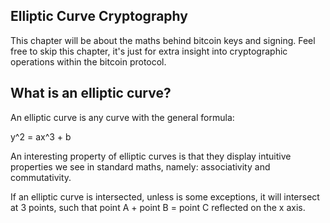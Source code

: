 ## Elliptic Curve Cryptography

This chapter will be about the maths behind bitcoin keys and signing. Feel free to skip this chapter, it's just for extra insight into cryptographic operations within the bitcoin protocol. 

## What is an elliptic curve? 

An elliptic curve is any curve with the general formula:

y^2 = ax^3 + b

An interesting property of elliptic curves is that they display intuitive properties we see in standard maths, namely: associativity and commutativity.

If an elliptic curve is intersected, unless is some exceptions, it will intersect at 3 points, such that point A + point B = point C reflected on the x axis. 



